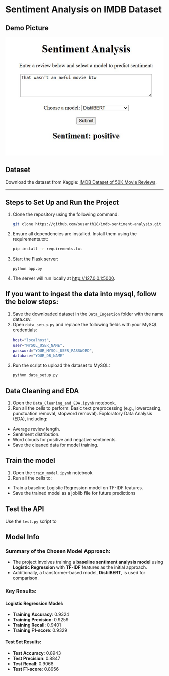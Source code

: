 # Sentiment Analysis on IMDB Dataset
## Demo Picture
![Project Screenshot](demo.jpg)

## Dataset
Download the dataset from Kaggle: [IMDB Dataset of 50K Movie Reviews](https://www.kaggle.com/datasets/lakshmi25npathi/imdb-dataset-of-50k-movie-reviews).

---

## Steps to Set Up and Run the Project

1. Clone the repository using the following command:
   ```bash
   git clone https://github.com/susanth18/imdb-sentiment-analysis.git
2. Ensure all dependencies are installed. Install them using the requirements.txt:
   ```bash
   pip install -r requirements.txt
3. Start the Flask server:
   ```bash
   python app.py
4. The server will run locally at http://127.0.0.1:5000.

## If you want to ingest the data into mysql, follow the below steps:
1. Save the downloaded dataset in the `Data_Ingestion` folder with the name data.csv.
2. Open `data_setup.py` and replace the following fields with your MySQL credentials:
   ```bash
   host="localhost",
   user="MYSQL_USER_NAME",
   password="YOUR_MYSQL_USER_PASSWORD",
   database="YOUR_DB_NAME"
3. Run the script to upload the dataset to MySQL:
   ```bash
   python data_setup.py

## Data Cleaning and EDA
1. Open the `Data_Cleaning_and_EDA.ipynb` notebook.
2. Run all the cells to perform:
Basic text preprocessing (e.g., lowercasing, punctuation removal, stopword removal).
Exploratory Data Analysis (EDA), including:
- Average review length.
- Sentiment distribution.
- Word clouds for positive and negative sentiments.
- Save the cleaned data for model training.

## Train the model
1. Open the `train_model.ipynb` notebook.
2. Run all the cells to:
- Train a baseline Logistic Regression model on TF-IDF features.
- Save the trained model as a joblib file for future predictions

## Test the API
Use the `test.py` script to


## Model Info

### Summary of the Chosen Model Approach:
- The project involves training a **baseline sentiment analysis model** using **Logistic Regression** with **TF-IDF** features as the initial approach.
- Additionally, a transformer-based model, **DistilBERT**, is used for comparison.

### Key Results:

#### Logistic Regression Model:
- **Training Accuracy**: 0.9324
- **Training Precision**: 0.9259
- **Training Recall**: 0.9401
- **Training F1-score**: 0.9329

#### Test Set Results:
- **Test Accuracy**: 0.8943
- **Test Precision**: 0.8847
- **Test Recall**: 0.9068
- **Test F1-score**: 0.8956









